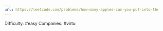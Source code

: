 ```yaml
---
url: https://leetcode.com/problems/how-many-apples-can-you-put-into-the-basket
---
```


Difficulty: #easy
Companies: #virtu